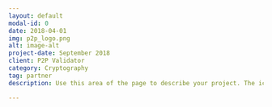 ```yaml
---
layout: default
modal-id: 0
date: 2018-04-01
img: p2p_logo.png
alt: image-alt
project-date: September 2018
client: P2P Validator
category: Cryptography
tag: partner
description: Use this area of the page to describe your project. The icon above is part of a free icon set by <a href="https://sellfy.com/p/8Q9P/jV3VZ/">Flat Icons</a>. On their website, you can download their free set with 16 icons, or you can purchase the entire set with 146 icons for only $12!

---
```

